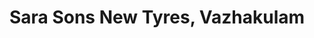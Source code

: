 ---
title: "Sara Sons New Tyres, Vazhakulam"
url: /vazhakulam/sara-sons-new-tyres-vazhakulam/
shop: tyres
---